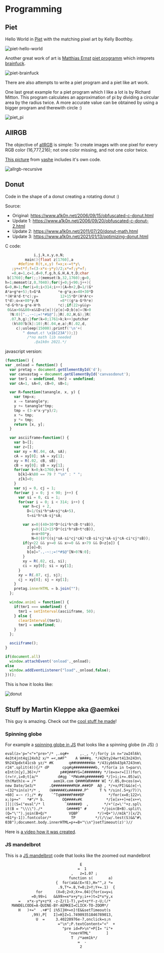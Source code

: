 # Programming

## Piet

Hello World in [Piet](https://www.dangermouse.net/esoteric/piet/samples.html) with the matching pixel art by Kelly Boothby.

![piet-hello-world](_piet-hello-world.png)

Another great work of art is [Matthias Ernst](https://lutter.cc) [piet programm](https://lutter.cc/piet/) which inteprets [brainfuck](https://en.wikipedia.org/wiki/Brainfuck).

![piet-brainfuck](_piet-brainfuck.gif)

There are also attempts to write a piet program and a piet like art work.

One last great example for a piet program which I like a lot is by Richard Mitton. This program calculates an approximation of pi by dividing a circular area by the radius twice. A more accurate value can be obtained by using a bigger program and therewith circle :)

![piet_pi](_piet_pi.png)

## AllRGB

The objective of [allRGB](https://allrgb.com/) is simple: To create images with one pixel for every RGB color (16,777,216); not one color missing, and not one color twice.

[This picture](https://allrgb.com/recursive) from [yashe](https://allrgb.com/yashe) includes it's own code.

![allrgb-recursive](_allrgb-recursive.png)

## Donut

Code in the shape of a donut creating a rotating donut :)

Source:

- Original: <https://www.a1k0n.net/2006/09/15/obfuscated-c-donut.html>
- Update 1: <https://www.a1k0n.net/2006/09/20/obfuscated-c-donut-2.html>
- Update 2: <https://www.a1k0n.net/2011/07/20/donut-math.html>
- Update 3: <https://www.a1k0n.net/2021/01/13/optimizing-donut.html>

C code:

``` c
             i,j,k,x,y,o,N;
         main(){float z[1760],a
      #define R(t,x,y) f=x;x-=t*y\
   ;y+=t*f;f=(3-x*x-y*y)/2;x*=f;y*=f;
   =0,e=1,c=1,d=0,f,g,h,G,H,A,t,D;char
 b[1760];for(;;){memset(b,32,1760);g=0,
h=1;memset(z,0,7040);for(j=0;j<90;j++){
G=0,H=1;for(i=0;i<314;i++){A=h+2,D=1/(G*
A*a+g*e+5);t=G*A        *e-g*a;x=40+30*D
*(H*A*d-t*c);y=          12+15*D*(H*A*c+
t*d);o=x+80*y;N          =8*((g*a-G*h*e)
*d-G*h*a-g*e-H*h        *c);if(22>y&&y>
 0&&x>0&&80>x&&D>z[o]){z[o]=D;b[o]=(N>0
  ?N:0)[".,-~:;=!*#$@"];}R(.02,H,G);}R(
  .07,h,g);}for(k=0;1761>k;k++)putchar
   (k%80?b[k]:10);R(.04,e,a);R(.02,d,
     c);usleep(15000);printf('\n'+(
        " donut.c! \x1b[23A"));}}
          /*no math lib needed
             .@a1k0n 2021.*/
```

javascript version:

``` js
(function() {
var _onload = function() {
  var pretag = document.getElementById('d');
  var canvastag = document.getElementById('canvasdonut');
  var tmr1 = undefined, tmr2 = undefined;
  var cA=1, sA=0, cB=0, sB=1;

  var R=function(tanangle, x, y) {
    var tmp=x;
    x -= tanangle*y;
    y += tanangle*tmp;
    tmp = (3-x*x-y*y)/2;
    x *= tmp;
    y *= tmp;
    return [x, y];
  }

  var asciiframe=function() {
    var b=[];
    var z=[];
    var xy = R(.04, cA, sA);
    cA = xy[0]; sA = xy[1];
    xy = R(.02, cB, sB);
    cB = xy[0]; sB = xy[1];
    for(var k=0;k<1760;k++) {
      b[k]=k%80 == 79 ? "\n" : " ";
      z[k]=0;
    }
    var sj = 0, cj = 1;
    for(var j = 0; j < 90; j++) {
      var si = 0, ci = 1;
      for(var i = 0; i < 314; i++) {
        var h=cj + 2,
          D=1/(si*h*sA+sj*cA+5),
          t=si*h*cA-sj*sA;

        var x=0|(40+30*D*(ci*h*cB-t*sB)),
            y=0|(12+15*D*(ci*h*sB+t*cB)),
            o=x+80*y,
            N=0|(8*((sj*sA-si*cj*cA)*cB-si*cj*sA-sj*cA-ci*cj*sB));
        if(y<22 && y>=0 && x>=0 && x<79 && D>z[o]) {
          z[o]=D;
          b[o]=".,-~:;=!*#$@"[N>0?N:0];
        }
        xy = R(.02, ci, si);
        ci = xy[0]; si = xy[1];
      }
      xy = R(.07, cj, sj);
      cj = xy[0]; sj = xy[1];
    }
    pretag.innerHTML = b.join("");
  };

  window.anim1 = function() {
    if(tmr1 === undefined) {
      tmr1 = setInterval(asciiframe, 50);
    } else {
      clearInterval(tmr1);
      tmr1 = undefined;
    }
  };

  asciiframe();
}

if(document.all)
  window.attachEvent('onload',_onload);
else
  window.addEventListener("load",_onload,false);
})();
```

This is how it looks like:

![donut](_donut.gif)

## Stuff by Martin Kleppe aka @aemkei

This guy is amazing. Check out the [cool stuff he made](https://aem1k.com/)!

### Spinning globe

For example a [spinning globe in JS](https://aem1k.com/world/) that looks like a spinning globe (in JS) :)

```txt
eval(z='p="<"+"pre>"/* ,.oq#+     ,._, */;for(y in n="zw24l6k\
4e3t4jnt4qj24xh2 x/* =<,m#F^    A W###q. */42kty24wrt413n243n\
9h243pdxt41csb yz/* #K       q##H######Am */43iyb6k43pk7243nm\
r24".split(4)){/* dP      cpq#q##########b, */for(a in t=pars\
eInt(n[y],36)+/*         p##@###YG=[#######y */(e=x=r=[]))for\
(r=!r,i=0;t[a/*         d#qg `*PWo##q#######D */]>i;i+=.05)wi\
th(Math)x-= /*        aem1k.com Q###KWR#### W[ */.05,0>cos(o=\
new Date/1e3/*      .Q#########Md#.###OP  A@ , */+x/PI)&&(e[~\
~(32*sin(o)*/* ,    (W#####Xx######.P^     T % */sin(.5+y/7))\
+60] =-~ r);/* #y    `^TqW####P###BP           */for(x=0;122>\
x;)p+="   *#"/* b.        OQ####x#K           */[e[x++]+e[x++\
]]||(S=("eval"/* l         `X#####D  ,       */+"(z=\'"+z.spl\
it(B = "\\\\")./*           G####B" #       */join(B+B).split\
(Q="\'").join(B+Q/*          VQBP`        */)+Q+")//m1k")[x/2\
+61*y-1]).fontcolor/*         TP         */(/\\w/.test(S)&&"#\
03B");document.body.innerHTML=p+=B+"\\n"}setTimeout(z)')//
```

Here is [a video how it was created](https://www.youtube.com/watch?v=RTxtiLp1C8Y&t=1080s).

### JS mandelbrot

This is a [JS mandelbrot](https://aem1k.com/mandelcode/) code that looks like the zoomed out mandelbrot

```txt
                                  E
                                 =  1
                              ,   z=1.07 ;
                             function s(       a)
                       {  for(a&&(E=!E),H="",z *=
                        .9,T*=.8,Y=0;2>Y;Y+=.1)  {
              for      (X=0;2>X;X+=.04){for(x=y=i
            =0;99>i   &&99>=x*x+y*y;i++)t=2*x*y,x
      =   x*x-y*y+z*X -z-Z/(1-T),y=t+z*Y-z-U;(/*
   MANDELCODE=A-QUINE-BY-AEMKEI=CLICK-TO-ZOOM*/
      H   )+="  .+#"[ i%5]}H+=n}!E&&setTimeout(s
            ,99),P[   I]=H}Z=1.74909351846789013,
              U  =     3.40220976e-7,onclick=s;n
                        ="\n";P.textContent="<"  +
                          "pre id=P>\n"+P[I= "i"+
                             "nnerHTML"       ]
                              T  /*aem1k*/
                                 =  -
                                  2
```
